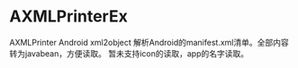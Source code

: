# AXMLPrinterEx
AXMLPrinter Android xml2object
解析Android的manifest.xml清单。全部内容转为javabean，方便读取。
暂未支持icon的读取，app的名字读取。
